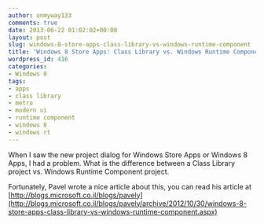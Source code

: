 ```yaml
---
author: onmyway133
comments: true
date: 2013-06-22 01:02:02+00:00
layout: post
slug: windows-8-store-apps-class-library-vs-windows-runtime-component
title: 'Windows 8 Store Apps: Class Library vs. Windows Runtime Component'
wordpress_id: 416
categories:
- Windows 8
tags:
- apps
- class library
- metro
- modern ui
- runtime component
- windows 8
- windows rt
---
```


When I saw the new project dialog for Windows Store Apps or Windows 8 Apps, I had a problem. What is   the difference between a Class Library project vs. Windows Runtime Component project.




Fortunately, Pavel wrote a nice article about this, you can read his article at [http://blogs.microsoft.co.il/blogs/pavely](http://blogs.microsoft.co.il/blogs/pavely/archive/2012/10/30/windows-8-store-apps-class-library-vs-windows-runtime-component.aspx)
